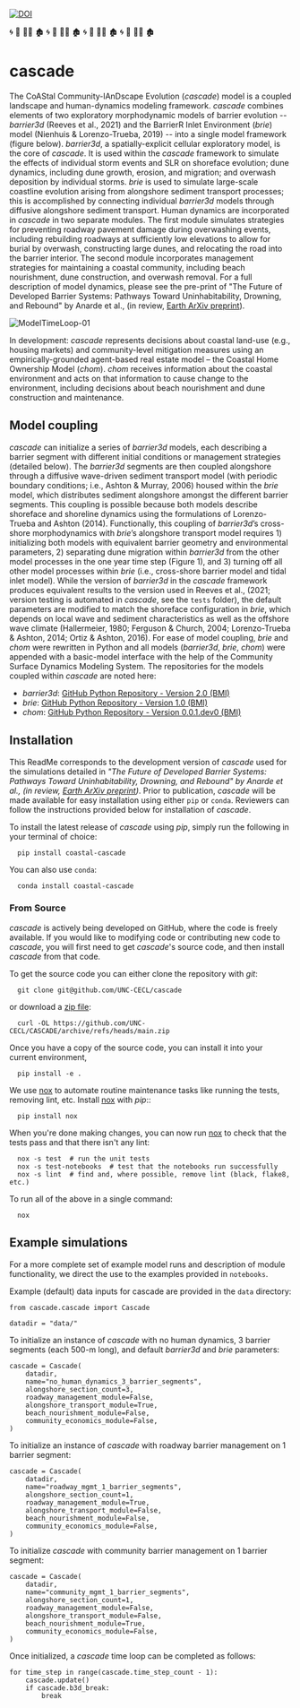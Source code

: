 [![DOI](https://zenodo.org/badge/310435424.svg)](https://zenodo.org/doi/10.5281/zenodo.10003561)

🌀 🌊 🏄‍♀️ 🏚️ 🌀 🌊 🏄‍♀️ 🏚️ 🌀 🌊 🏄‍♀️ 🏚️ 🌀 🌊 🏄‍♀️ 🏚️
# cascade

The CoAStal Community-lAnDscape Evolution (*cascade*) model is a coupled landscape and human-dynamics modeling framework.
*cascade* combines elements of two exploratory morphodynamic models of barrier evolution -- *barrier3d*
(Reeves et al., 2021) and the BarrierR Inlet Environment (*brie*) model (Nienhuis & Lorenzo-Trueba, 2019) -- into a
single model framework (figure below). *barrier3d*, a spatially-explicit cellular exploratory model, is the core of *cascade*.
It is used within the *cascade* framework to simulate the effects of individual storm events and SLR on shoreface
evolution; dune dynamics, including dune growth, erosion, and migration; and overwash deposition by individual storms.
*brie* is used to simulate large-scale coastline evolution arising from alongshore sediment transport processes; this is
accomplished by connecting individual *barrier3d* models through diffusive alongshore sediment transport. Human dynamics
are incorporated in *cascade* in two separate modules. The first module simulates strategies for preventing roadway
pavement damage during overwashing events, including rebuilding roadways at sufficiently low elevations to allow for
burial by overwash, constructing large dunes, and relocating the road into the barrier interior. The second module
incorporates management strategies for maintaining a coastal community, including beach nourishment, dune construction,
and overwash removal. For a full description of model dynamics, please see the pre-print of "The Future of Developed
Barrier Systems: Pathways Toward Uninhabitability, Drowning, and Rebound" by Anarde et al., (in review, [Earth ArXiv preprint](https://doi.org/10.31223/X5P947)).

![ModelTimeLoop-01](https://user-images.githubusercontent.com/57640439/226623608-d0c58437-d44f-4dca-8f43-0b92623fcda6.png)

In development: *cascade* represents decisions about coastal land-use (e.g., housing markets) and community-level
mitigation measures using an empirically-grounded agent-based real estate model – the Coastal Home Ownership Model (*chom*).
*chom* receives information about the coastal environment and acts on that information to cause change to the environment,
including decisions about beach nourishment and dune construction and maintenance.

## Model coupling
*cascade* can initialize a series of *barrier3d* models, each describing a barrier segment with different initial conditions
or management strategies (detailed below). The *barrier3d* segments are then coupled alongshore through a
diffusive wave-driven sediment transport model (with periodic boundary conditions; i.e., Ashton & Murray, 2006)
housed within the *brie* model, which distributes sediment alongshore amongst the different barrier segments.
This coupling is possible because both models describe shoreface and shoreline dynamics using the formulations of
Lorenzo-Trueba and Ashton (2014). Functionally, this coupling of *barrier3d*’s cross-shore morphodynamics with *brie*’s
alongshore transport model requires 1) initializing both models with equivalent barrier geometry and environmental
parameters, 2) separating dune migration within *barrier3d* from the other model processes in the one year time step
(Figure 1), and 3) turning off all other model processes within *brie*
(i.e., cross-shore barrier model and tidal inlet model). While the version of *barrier3d* in the *cascade* framework
produces equivalent results to the version used in Reeves et al., (2021; version testing is automated in *cascade*,
see the `tests` folder), the default parameters are modified to match the shoreface configuration in *brie*, which depends
on local wave and sediment characteristics as well as the offshore wave climate (Hallermeier, 1980; Ferguson & Church, 2004;
Lorenzo-Trueba & Ashton, 2014; Ortiz & Ashton, 2016). For ease of model coupling, *brie* and *chom* were rewritten in Python
and all models (*barrier3d*, *brie*, *chom*) were appended with a basic-model interface with the help of the
Community Surface Dynamics Modeling System. The repositories for the models coupled within *cascade* are noted here:
- *barrier3d*: [GitHub Python Repository - Version 2.0 (BMI)](https://github.com/UNC-CECL/Barrier3D)
- *brie*: [GitHub Python Repository - Version 1.0 (BMI)](https://github.com/UNC-CECL/brie)
- *chom*: [GitHub Python Repository - Version 0.0.1.dev0 (BMI)](https://github.com/UNC-CECL/CHOM)

## Installation

This ReadMe corresponds to the development version of *cascade* used for the
simulations detailed in *"The Future of Developed Barrier Systems: Pathways Toward
Uninhabitability, Drowning, and Rebound" by Anarde et al., (in review, [Earth ArXiv preprint](https://doi.org/10.31223/X5P947))*. Prior
to publication, *cascade* will be made available for easy installation using either
`pip` or `conda`. Reviewers can follow the instructions provided below for installation
of *cascade*.

To install the latest release of *cascade* using *pip*, simply run the following
in your terminal of choice:

      pip install coastal-cascade

You can also use `conda`:

      conda install coastal-cascade

### From Source

*cascade* is actively being developed on GitHub, where the code is freely available.
If you would like to modifying code or contributing new code to *cascade*, you will first
need to get *cascade*'s source code, and then install *cascade* from that code.

To get the source code you can either clone the repository with *git*:

      git clone git@github.com/UNC-CECL/cascade

or download a [zip file](https://github.com/UNC-CECL/CASCADE/archive/refs/heads/main.zip):

      curl -OL https://github.com/UNC-CECL/CASCADE/archive/refs/heads/main.zip

Once you have a copy of the source code, you can install it into your current
environment,

      pip install -e .

We use [nox] to automate routine maintenance tasks like running the tests,
removing lint, etc. Install [nox] with *pip*::

      pip install nox

When you're done making changes, you can now run [nox] to check that the tests
pass and that there isn't any lint:

      nox -s test  # run the unit tests
      nox -s test-notebooks  # test that the notebooks run successfully
      nox -s lint  # find and, where possible, remove lint (black, flake8, etc.)

To run all of the above in a single command:

      nox

[nox]: https://nox.thea.codes/

## Example simulations
For a more complete set of example model runs and description of module functionality, we direct the use to the examples
provided in `notebooks`.

Example (default) data inputs for cascade are provided in the `data` directory:
```
from cascade.cascade import Cascade

datadir = "data/"
```
To initialize an instance of *cascade* with no human dynamics, 3 barrier segments (each 500-m long), and
default *barrier3d* and *brie* parameters:
```
cascade = Cascade(
    datadir,
    name="no_human_dynamics_3_barrier_segments",
    alongshore_section_count=3,
    roadway_management_module=False,
    alongshore_transport_module=True,
    beach_nourishment_module=False,
    community_economics_module=False,
)
```
To initialize an instance of *cascade* with roadway barrier management on 1 barrier segment:
```
cascade = Cascade(
    datadir,
    name="roadway_mgmt_1_barrier_segments",
    alongshore_section_count=1,
    roadway_management_module=True,
    alongshore_transport_module=False,
    beach_nourishment_module=False,
    community_economics_module=False,
)
```
To initialize *cascade* with community barrier management on 1 barrier segment:
```
cascade = Cascade(
    datadir,
    name="community_mgmt_1_barrier_segments",
    alongshore_section_count=1,
    roadway_management_module=False,
    alongshore_transport_module=False,
    beach_nourishment_module=True,
    community_economics_module=False,
)
```
Once initialized, a *cascade* time loop can be completed as follows:
```
for time_step in range(cascade.time_step_count - 1):
    cascade.update()
    if cascade.b3d_break:
        break
```
